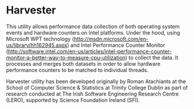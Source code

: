 Harvester
=========


This utility allows performance data collection of both operating system events and hardware counters on Intel platforms. Under the hood, using Microsoft WPT technology (http://msdn.microsoft.com/en-us/library/hh162945.aspx) and Intel Performance Counter Monitor (http://software.intel.com/en-us/articles/intel-performance-counter-monitor-a-better-way-to-measure-cpu-utilization) to collect the data. It processes and merges both datasets in order to allow hardware performance counters to be matched to individual threads.

Harvester utility has been developed originally by Roman Atachiants at the School of Computer Science & Statistics at Trinity College Dublin as part of research conducted at The Irish Software Engineering Research Centre (LERO), supported by Science Foundation Ireland (SFI).



